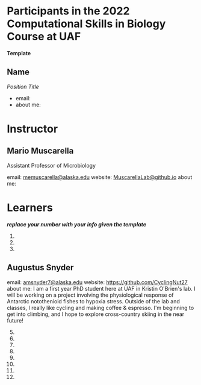 # Participants in the 2022 Computational Skills in Biology Course at UAF

**Template**

## Name 
*Position Title*
+ email:
+ about me:

  
# Instructor  
  
## Mario Muscarella 
Assistant Professor of Microbiology

email: memuscarella@alaska.edu
website: MuscarellaLab@github.io
about me:
  
# Learners
  
***replace your number with your info given the template***

1. 

2. 
  
3. 
 
## Augustus Snyder
email: amsnyder7@alaska.edu
website: https://github.com/CyclingNut27
about me: I am a first year PhD student here at UAF in
Kristin O'Brien's lab. I will be working on a project involving the 
physiological response of Antarctic notothenioid fishes to hypoxia 
stress. Outside of the lab and classes, I really like cycling and making 
coffee & espresso. I'm beginning to get into climbing, and I hope to 
explore cross-country skiing in the near future!
  
5. 
  
6. 
  
7. 
  
8. 
  
9. 
  
10.
  
11.
  
12.
